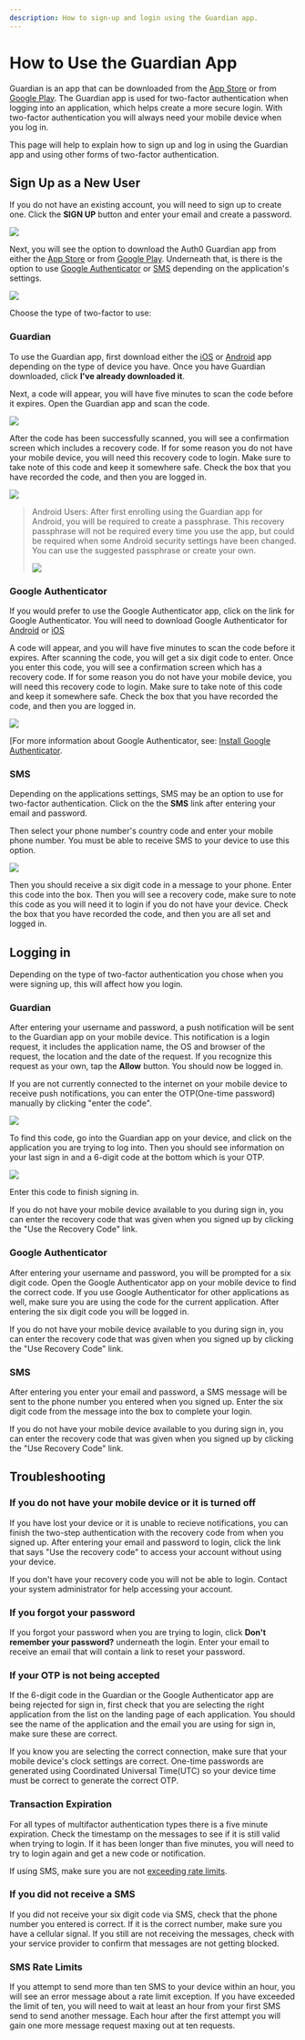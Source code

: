 ```yaml
---
description: How to sign-up and login using the Guardian app.
---
```


# How to Use the Guardian App

Guardian is an app that can be downloaded from the [App Store](https://itunes.apple.com/us/app/auth0-guardian/id1093447833) or from [Google Play](https://play.google.com/store/apps/details?id=com.auth0.guardian). The Guardian app is used for two-factor authentication when logging into an application, which helps create a more secure login.  With two-factor authentication you will always need your mobile device when you log in.

This page will help to explain how to sign up and log in using the Guardian app and using other forms of two-factor authentication.

## Sign Up as a New User

If you do not have an existing account, you will need to sign up to create one. Click the **SIGN UP** button and enter your email and create a password.

![](/media/articles/mfa/sign-up.png)

Next, you will see the option to download the Auth0 Guardian app from either the [App Store](https://itunes.apple.com/us/app/auth0-guardian/id1093447833) or from [Google Play](https://play.google.com/store/apps/details?id=com.auth0.guardian). Underneath that, is there is the option to use [Google Authenticator](#google-authenticator) or [SMS](#sms) depending on the application's settings.
 
![](/media/articles/mfa/choose-mfa.png)

Choose the type of two-factor to use:

### Guardian
To use the Guardian app, first download either the [iOS](https://itunes.apple.com/us/app/auth0-guardian/id1093447833) or [Android](https://play.google.com/store/apps/details?id=com.auth0.guardian) app depending on the type of device you have. Once you have Guardian downloaded, click **I've already downloaded it**.

Next, a code will appear, you will have five minutes to scan the code before it expires. Open the Guardian app and scan the code.

![](/media/articles/mfa/guardian-code.png)

After the code has been successfully scanned, you will see a confirmation screen which includes a recovery code. If for some reason you do not have your mobile device, you will need this recovery code to login. Make sure to take note of this code and keep it somewhere safe. Check the box that you have recorded the code, and then you are logged in.

![](/media/articles/mfa/guardian-recover-code.png)

> Android Users: After first enrolling using the Guardian app for Android, you will be required to create a passphrase. This recovery passphrase will not be required every time you use the app, but could be required when some Android security settings have been changed. You can use the suggested passphrase or create your own. 
>
> ![](/media/articles/mfa/android-passphrase.png)

### Google Authenticator
If you would prefer to use the Google Authenticator app, click on the link for Google Authenticator. You will need to download Google Authenticator for [Android](https://play.google.com/store/apps/details?id=com.google.android.apps.authenticator2) or [iOS](https://itunes.apple.com/us/app/google-authenticator/id388497605)

A code will appear, and you will have five minutes to scan the code before it expires. After scanning the code, you will get a six digit code to enter. Once you enter this code, you will see a confirmation screen which has a recovery code. If for some reason you do not have your mobile device, you will need this recovery code to login. Make sure to take note of this code and keep it somewhere safe. Check the box that you have recorded the code, and then you are logged in.

![](/media/articles/mfa/google-code.png)

[For more information about Google Authenticator, see: [Install Google Authenticator](https://support.google.com/accounts/answer/1066447).

### SMS

Depending on the applications settings, SMS may be an option to use for two-factor authentication. Click on the the **SMS** link after entering your email and password.

Then select your phone number's country code and enter your mobile phone number. You must be able to receive SMS to your device to use this option.

![](/media/articles/mfa/sms.png)

Then you should receive a six digit code in a message to your phone. Enter this code into the box. Then you will see a recovery code, make sure to note this code as you will need it to login if you do not have your device. Check the box that you have recorded the code, and then you are all set and logged in.

## Logging in

Depending on the type of two-factor authentication you chose when you were signing up, this will affect how you login.

### Guardian

After entering your username and password, a push notification will be sent to the Guardian app on your mobile device. This notification is a login request, it includes the application name, the OS and browser of the request, the location and the date of the request. If you recognize this request as your own, tap the **Allow** button. You should now be logged in.

If you are not currently connected to the internet on your mobile device to receive push notifications, you can enter the OTP(One-time password) manually by clicking "enter the code".

![](/media/articles/mfa/guardian-enter-code.png)

To find this code, go into the Guardian app on your device, and click on the application you are trying to log into. Then you should see information on your last sign in and a 6-digit code at the bottom which is your OTP.

![](/media/articles/mfa/guardian-otp.png)

Enter this code to finish signing in.

If you do not have your mobile device available to you during sign in, you can enter the recovery code that was given when you signed up by clicking the "Use the Recovery Code" link.

### Google Authenticator

After entering your username and password, you will be prompted for a six digit code. Open the Google Authenticator app on your mobile device to find the correct code. If you use Google Authenticator for other applications as well, make sure you are using the code for the current application. After entering the six digit code you will be logged in.

If you do not have your mobile device available to you during sign in, you can enter the recovery code that was given when you signed up by clicking the "Use Recovery Code" link.

### SMS

After entering you enter your email and password, a SMS message will be sent to the phone number you entered when you signed up. Enter the six digit code from the message into the box to complete your login.

If you do not have your mobile device available to you during sign in, you can enter the recovery code that was given when you signed up by clicking the "Use Recovery Code" link.

## Troubleshooting

### If you do not have your mobile device or it is turned off

If you have lost your device or it is unable to recieve notifications, you can finish the two-step authentication with the recovery code from when you signed up. After entering your email and password to login, click the link that says "Use the recovery code" to access your account without using your device.

If you don't have your recovery code you will not be able to login. Contact your system administrator for help accessing your account.

### If you forgot your password

If you forgot your password when you are trying to login, click **Don't remember your password?** underneath the login. Enter your email to receive an email that will contain a link to reset your password.

### If your OTP is not being accepted 

If the 6-digit code in the Guardian or the Google Authenticator app are being rejected for sign in, first check that you are selecting the right application from the list on the landing page of each application. You should see the name of the application and the email you are using for sign in, make sure these are correct.

If you know you are selecting the correct connection, make sure that your mobile device's clock settings are correct. One-time passwords are generated using Coordinated Universal Time(UTC) so your device time must be correct to generate the correct OTP.

### Transaction Expiration

For all types of multifactor authentication types there is a five minute expiration. Check the timestamp on the messages to see if it is still valid when trying to login. If it has been longer than five minutes, you will need to try to login again and get a new code or notification. 

If using SMS, make sure you are not [exceeding rate limits](#sms-rate-limits).

### If you did not receive a SMS

If you did not receive your six digit code via SMS, check that the phone number you entered is correct. If it is the correct number, make sure you have a cellular signal. If you still are not receiving the messages, check with your service provider to confirm that messages are not getting blocked.

### SMS Rate Limits

If you attempt to send more than ten SMS to your device within an hour, you will see an error message about a rate limit exception. If you have exceeded the limit of ten, you will need to wait at least an hour from your first SMS send to send another message. Each hour after the first attempt you will gain one more message request maxing out at ten requests.
